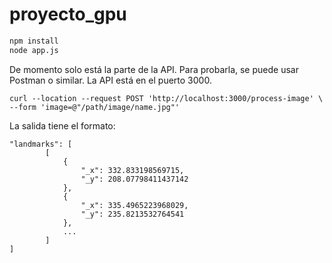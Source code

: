 # proyecto_gpu

```bash
npm install
node app.js
```

De momento solo está la parte de la API. Para probarla, se puede usar Postman o similar. La API está en el puerto 3000.

```
curl --location --request POST 'http://localhost:3000/process-image' \
--form 'image=@"/path/image/name.jpg"'
```

La salida tiene el formato:

```
"landmarks": [
        [
            {
                "_x": 332.833198569715,
                "_y": 208.07798411437142
            },
            {
                "_x": 335.4965223968029,
                "_y": 235.8213532764541
            },
            ...
        ]
]
```